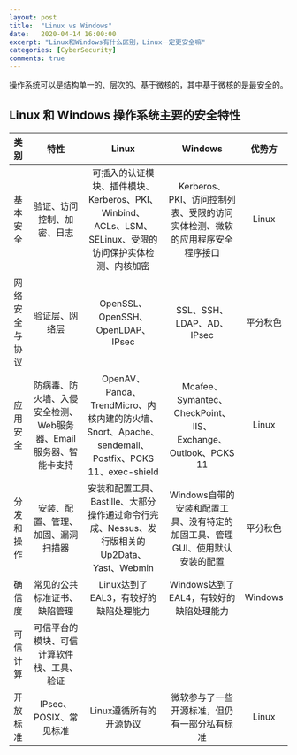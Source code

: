 ```yaml
---
layout: post
title:  "Linux vs Windows"
date:   2020-04-14 16:00:00
excerpt: "Linux和Windows有什么区别，Linux一定更安全嘛"
categories: [CyberSecurity]
comments: true
---
```


操作系统可以是结构单一的、层次的、基于微核的，其中基于微核的是最安全的。

## Linux 和 Windows 操作系统主要的安全特性 

| 类别 | 特性 | Linux | Windows | 优势方 |
|:--------|:-------:|:--------:|:-------:|:--------:|
| 基本安全 | 验证、访问控制、加密、日志   | 可插入的认证模块、插件模块、Kerberos、PKI、Winbind、ACLs、LSM、SELinux、受限的访问保护实体检测、内核加密 | Kerberos、PKI、访问控制列表、受限的访问实体检测、微软的应用程序安全程序接口 | Linux |
| 网络安全与协议 | 验证层、网络层 | OpenSSL、OpenSSH、OpenLDAP、IPsec | SSL、SSH、LDAP、AD、IPsec | 平分秋色 |
| 应用安全 | 防病毒、防火墙、入侵安全检测、Web服务器、Email服务器、智能卡支持 | OpenAV、Panda、TrendMicro、内核内建的防火墙、Snort、Apache、sendemail、Postfix、PCKS 11、exec-shield | Mcafee、Symantec、CheckPoint、IIS、Exchange、Outlook、PCKS 11 | Linux |
| 分发和操作 | 安装、配置、管理、加固、漏洞扫描器 | 安装和配置工具、Bastille、大部分操作通过命令行完成、Nessus、发行版相关的Up2Data、Yast、Webmin | Windows自带的安装和配置工具、没有特定的加固工具、管理GUI、使用默认安装的配置 | 平分秋色 |
| 确信度 | 常见的公共标准证书、缺陷管理 | Linux达到了EAL3，有较好的缺陷处理能力 | Windows达到了EAL4，有较好的缺陷处理能力 | Windows |
| 可信计算 | 可信平台的模块、可信计算软件栈、工具、验证 |   |    |    |
| 开放标准 | IPsec、POSIX、常见标准 | Linux遵循所有的开源协议 | 微软参与了一些开源标准，但仍有一部分私有标准 | Linux |